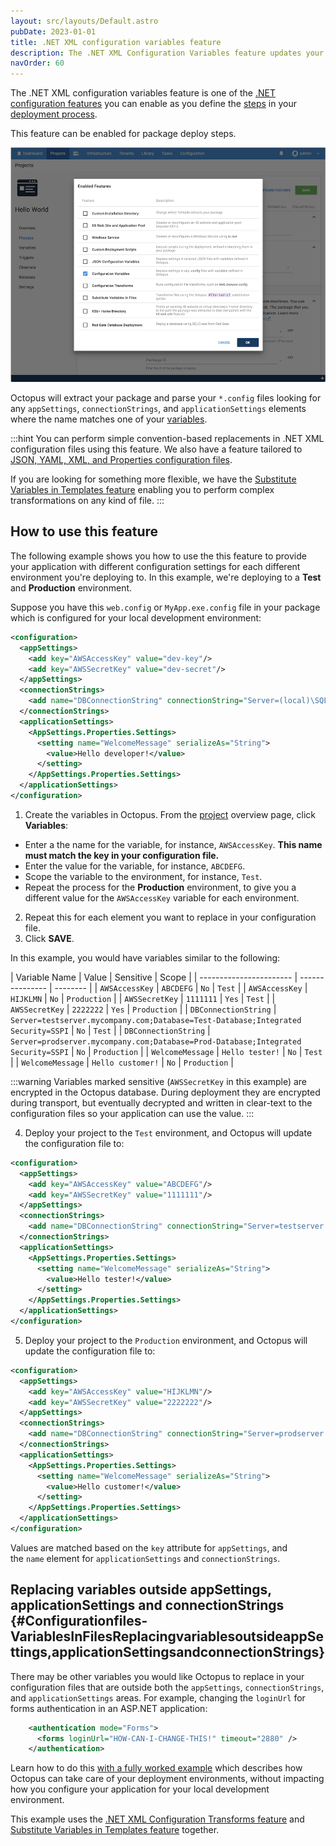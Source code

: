 ```yaml
---
layout: src/layouts/Default.astro
pubDate: 2023-01-01
title: .NET XML configuration variables feature
description: The .NET XML Configuration Variables feature updates your .NET XML configuration files with the values from matching Octopus variables.
navOrder: 60
---
```


The .NET XML configuration variables feature is one of the [.NET configuration features](/docs/projects/steps/configuration-features/index.md) you can enable as you define the [steps](/docs/projects/steps/index.md) in your [deployment process](/docs/projects/deployment-process/index.md).

This feature can be enabled for package deploy steps.

![.NET XML configuration variables screenshot](images/dotnet-xml-configuration-variables-feature.png "width=500")

Octopus will extract your package and parse your `*.config` files looking for any `appSettings`, `connectionStrings`, and `applicationSettings` elements where the name matches one of your [variables](/docs/projects/variables/index.md).

:::hint
You can perform simple convention-based replacements in .NET XML configuration files using this feature. We also have a feature tailored to [JSON, YAML, XML, and Properties configuration files](/docs/projects/steps/configuration-features/structured-configuration-variables-feature.md).

If you are looking for something more flexible, we have the [Substitute Variables in Templates feature](/docs/projects/steps/configuration-features/substitute-variables-in-templates.md) enabling you to perform complex transformations on any kind of file.
:::

## How to use this feature

The following example shows you how to use the this feature to provide your application with different configuration settings for each different environment you're deploying to. In this example, we're deploying to a **Test** and **Production** environment.

Suppose you have this `web.config` or `MyApp.exe.config` file in your package which is configured for your local development environment:

```xml
<configuration>
  <appSettings>
    <add key="AWSAccessKey" value="dev-key"/>
    <add key="AWSSecretKey" value="dev-secret"/>
  </appSettings>
  <connectionStrings>
    <add name="DBConnectionString" connectionString="Server=(local)\SQLExpress;Database=Dev-Database;Integrated Security=SSPI" />
  </connectionStrings>
  <applicationSettings>
    <AppSettings.Properties.Settings>
      <setting name="WelcomeMessage" serializeAs="String">
        <value>Hello developer!</value>
      </setting>
    </AppSettings.Properties.Settings>
  </applicationSettings>
</configuration>
```

1. Create the variables in Octopus. From the [project](/docs/projects/index.md) overview page, click **Variables**:
  - Enter a the name for the variable, for instance, `AWSAccessKey`. **This name must match the key in your configuration file.**
  - Enter the value for the variable, for instance, `ABCDEFG`.
  - Scope the variable to the environment, for instance, `Test`.
  - Repeat the process for the **Production** environment, to give you a different value for the `AWSAccessKey` variable for each environment.
2. Repeat this for each element you want to replace in your configuration file.
3. Click **SAVE**.

In this example, you would have variables similar to the following:

| Variable Name    | Value     | Sensitive    | Scope    |
| ----------------------- | --------------- | -------- |
| `AWSAccessKey` | `ABCDEFG` | `No` | `Test` |
| `AWSAccessKey` | `HIJKLMN` | `No` | `Production` |
| `AWSSecretKey` | `1111111` | `Yes` | `Test` |
| `AWSSecretKey` | `2222222` | `Yes` | `Production` |
| `DBConnectionString` | `Server=testserver.mycompany.com;Database=Test-Database;Integrated Security=SSPI` | `No` | `Test` |
| `DBConnectionString` | `Server=prodserver.mycompany.com;Database=Prod-Database;Integrated Security=SSPI` | `No` | `Production` |
| `WelcomeMessage` | `Hello tester!` | `No` | `Test` |
| `WelcomeMessage` | `Hello customer!` | `No` | `Production` |

:::warning
Variables marked sensitive (`AWSSecretKey` in this example) are encrypted in the Octopus database. During deployment they are encrypted during transport, but eventually decrypted and written in clear-text to the configuration files so your application can use the value.
:::

4. Deploy your project to the `Test` environment, and Octopus will update the configuration file to:

```xml
<configuration>
  <appSettings>
    <add key="AWSAccessKey" value="ABCDEFG"/>
    <add key="AWSSecretKey" value="1111111"/>
  </appSettings>
  <connectionStrings>
    <add name="DBConnectionString" connectionString="Server=testserver.mycompany.com;Database=Test-Database;Integrated Security=SSPI" />
  </connectionStrings>
  <applicationSettings>
    <AppSettings.Properties.Settings>
      <setting name="WelcomeMessage" serializeAs="String">
        <value>Hello tester!</value>
      </setting>
    </AppSettings.Properties.Settings>
  </applicationSettings>
</configuration>
```

5. Deploy your project to the `Production` environment, and Octopus will update the configuration file to:

```xml
<configuration>
  <appSettings>
    <add key="AWSAccessKey" value="HIJKLMN"/>
    <add key="AWSSecretKey" value="2222222"/>
  </appSettings>
  <connectionStrings>
    <add name="DBConnectionString" connectionString="Server=prodserver.mycompany.com;Database=Prod-Database;Integrated Security=SSPI" />
  </connectionStrings>
  <applicationSettings>
    <AppSettings.Properties.Settings>
      <setting name="WelcomeMessage" serializeAs="String">
        <value>Hello customer!</value>
      </setting>
    </AppSettings.Properties.Settings>
  </applicationSettings>
</configuration>
```

Values are matched based on the `key` attribute for `appSettings`, and the `name` element for `applicationSettings` and `connectionStrings`.

## Replacing variables outside appSettings, applicationSettings and connectionStrings {#Configurationfiles-VariablesInFilesReplacingvariablesoutsideappSettings,applicationSettingsandconnectionStrings}

There may be other variables you would like Octopus to replace in your configuration files that are outside both the `appSettings`, `connectionStrings`, and `applicationSettings` areas. For example, changing the `loginUrl` for forms authentication in an ASP.NET application:

```xml
    <authentication mode="Forms">
      <forms loginUrl="HOW-CAN-I-CHANGE-THIS!" timeout="2880" />
    </authentication>
```

Learn how to do this [with a fully worked example](/docs/projects/steps/configuration-features/configuration-transforms/environment-specific-transforms-with-sensitive-values.md) which describes how Octopus can take care of your deployment environments, without impacting how you configure your application for your local development environment.

This example uses the [.NET XML Configuration Transforms feature](/docs/projects/steps/configuration-features/configuration-transforms/index.md) and [Substitute Variables in Templates feature](/docs/projects/steps/configuration-features/substitute-variables-in-templates.md) together.
